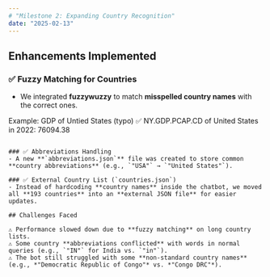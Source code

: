 ```yaml
---
# "Milestone 2: Expanding Country Recognition"
date: "2025-02-13"
---
```


## Enhancements Implemented

### ✅ Fuzzy Matching for Countries  
- We integrated **fuzzywuzzy** to match **misspelled country names** with the correct ones.

Example:
GDP of Untied States (typo) ✅ NY.GDP.PCAP.CD of United States in 2022: 76094.38

```pgsql

### ✅ Abbreviations Handling  
- A new **`abbreviations.json`** file was created to store common **country abbreviations** (e.g., `"USA"` → `"United States"`).

### ✅ External Country List (`countries.json`)  
- Instead of hardcoding **country names** inside the chatbot, we moved all **193 countries** into an **external JSON file** for easier updates.

## Challenges Faced

⚠️ Performance slowed down due to **fuzzy matching** on long country lists.  
⚠️ Some country **abbreviations conflicted** with words in normal queries (e.g., `"IN"` for India vs. `"in"`).  
⚠️ The bot still struggled with some **non-standard country names** (e.g., *"Democratic Republic of Congo"* vs. *"Congo DRC"*).
```
